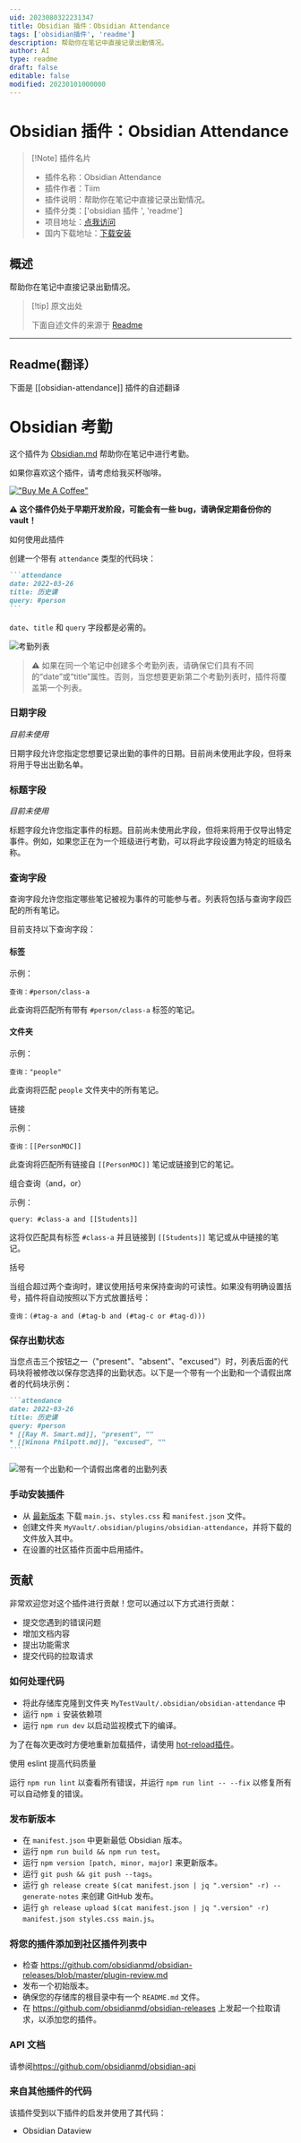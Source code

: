 ```yaml
---
uid: 2023080322231347
title: Obsidian 插件：Obsidian Attendance
tags: ['obsidian插件', 'readme']
description: 帮助你在笔记中直接记录出勤情况。
author: AI
type: readme
draft: false
editable: false
modified: 20230101000000
---
```


# Obsidian 插件：Obsidian Attendance

> [!Note] 插件名片
> - 插件名称：Obsidian Attendance
> - 插件作者：Tiim
> - 插件说明：帮助你在笔记中直接记录出勤情况。
> - 插件分类：['obsidian 插件 ', 'readme']
> - 项目地址：[点我访问](https://github.com/Tiim/obsidian-attendance)
> - 国内下载地址：[下载安装](https://pkmer.cn/products/plugin/pluginMarket/?obsidian-attendance)

## 概述

帮助你在笔记中直接记录出勤情况。

> [!tip] 原文出处
>
>下面自述文件的来源于 [Readme](https://ghproxy.net/https://raw.githubusercontent.com/Tiim/obsidian-attendance/master/README.md)

---

## Readme(翻译）

下面是 [[obsidian-attendance]] 插件的自述翻译

# Obsidian 考勤

这个插件为 [Obsidian.md](https://obsidian.md/) 帮助你在笔记中进行考勤。

如果你喜欢这个插件，请考虑给我买杯咖啡。

[!["Buy Me A Coffee"](https://www.buymeacoffee.com/assets/img/custom_images/orange_img.png)](https://www.buymeacoffee.com/Tiim)

**⚠ 这个插件仍处于早期开发阶段，可能会有一些 bug，请确保定期备份你的 vault！**

如何使用此插件

创建一个带有 `attendance` 类型的代码块：

````markdown
```attendance
date: 2022-03-26
title: 历史课
query: #person
```
````

`date`、`title` 和 `query` 字段都是必需的。

![考勤列表](misc/images/screenshot-1.png)

> ⚠ 如果在同一个笔记中创建多个考勤列表，请确保它们具有不同的“date”或“title”属性。否则，当您想要更新第二个考勤列表时，插件将覆盖第一个列表。

### 日期字段

*目前未使用*

日期字段允许您指定您想要记录出勤的事件的日期。目前尚未使用此字段，但将来将用于导出出勤名单。

### 标题字段

*目前未使用*

标题字段允许您指定事件的标题。目前尚未使用此字段，但将来将用于仅导出特定事件。例如，如果您正在为一个班级进行考勤，可以将此字段设置为特定的班级名称。

### 查询字段

查询字段允许您指定哪些笔记被视为事件的可能参与者。列表将包括与查询字段匹配的所有笔记。

目前支持以下查询字段：

#### 标签

示例：

```
查询：#person/class-a
```

此查询将匹配所有带有 `#person/class-a` 标签的笔记。

#### 文件夹

示例：

```
查询："people"
```

此查询将匹配 `people` 文件夹中的所有笔记。

链接

示例：

```
查询：[[PersonMOC]]
```

此查询将匹配所有链接自 `[[PersonMOC]]` 笔记或链接到它的笔记。

组合查询（and，or）

示例：

```
query: #class-a and [[Students]]
```

这将仅匹配具有标签 `#class-a` 并且链接到 `[[Students]]` 笔记或从中链接的笔记。

括号

当组合超过两个查询时，建议使用括号来保持查询的可读性。如果没有明确设置括号，插件将自动按照以下方式放置括号：

```
查询：(#tag-a and (#tag-b and (#tag-c or #tag-d)))
```

### 保存出勤状态

当您点击三个按钮之一（"present"、"absent"、"excused"）时，列表后面的代码块将被修改以保存您选择的出勤状态。以下是一个带有一个出勤和一个请假出席者的代码块示例：

````markdown
```attendance
date: 2022-03-26
title: 历史课
query: #person
* [[Ray M. Smart.md]], "present", ""
* [[Winona Philpott.md]], "excused", ""
```
````

![带有一个出勤和一个请假出席者的出勤列表](misc/images/screenshot-2.png)

### 手动安装插件

* 从 [最新版本](https://github.com/Tiim/obsidian-attendance/releases/latest) 下载 `main.js`、`styles.css` 和 `manifest.json` 文件。
* 创建文件夹 `MyVault/.obsidian/plugins/obsidian-attendance`，并将下载的文件放入其中。
* 在设置的社区插件页面中启用插件。

## 贡献

非常欢迎您对这个插件进行贡献！您可以通过以下方式进行贡献：

* 提交您遇到的错误问题
* 增加文档内容
* 提出功能需求
* 提交代码的拉取请求

### 如何处理代码

- 将此存储库克隆到文件夹 `MyTestVault/.obsidian/obsidian-attendance` 中
- 运行 `npm i` 安装依赖项
- 运行 `npm run dev` 以启动监视模式下的编译。

为了在每次更改时方便地重新加载插件，请使用 [hot-reload插件](https://github.com/pjeby/hot-reload)。

使用 eslint 提高代码质量

运行 `npm run lint` 以查看所有错误，并运行 `npm run lint -- --fix` 以修复所有可以自动修复的错误。

### 发布新版本

- 在 `manifest.json` 中更新最低 Obsidian 版本。
- 运行 `npm run build && npm run test`。
- 运行 `npm version [patch, minor, major]` 来更新版本。
- 运行 `git push && git push --tags`。
- 运行 `gh release create $(cat manifest.json | jq ".version" -r) --generate-notes` 来创建 GitHub 发布。
- 运行 `gh release upload $(cat manifest.json | jq ".version" -r) manifest.json styles.css main.js`。

### 将您的插件添加到社区插件列表中

- 检查 <https://github.com/obsidianmd/obsidian-releases/blob/master/plugin-review.md>
- 发布一个初始版本。
- 确保您的存储库的根目录中有一个 `README.md` 文件。
- 在 <https://github.com/obsidianmd/obsidian-releases> 上发起一个拉取请求，以添加您的插件。

### API 文档

请参阅<https://github.com/obsidianmd/obsidian-api>

### 来自其他插件的代码

该插件受到以下插件的启发并使用了其代码：

* Obsidian Dataview
